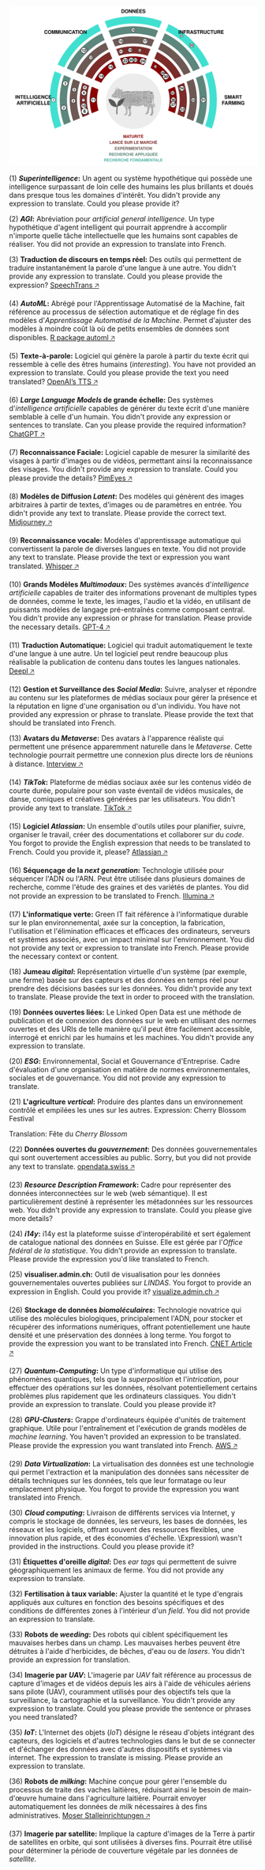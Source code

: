 ![](technology-radar.png)


(1) ***Superintelligence*:** Un agent ou système hypothétique qui possède une intelligence surpassant de loin celle des humains les plus brillants et doués dans presque tous les domaines d'intérêt. You didn't provide any expression to translate. Could you please provide it?

(2) ***AGI*:** Abréviation pour *artificial general intelligence*. Un type hypothétique d'agent intelligent qui pourrait apprendre à accomplir n'importe quelle tâche intellectuelle que les humains sont capables de réaliser. You did not provide an expression to translate into French.

(3) **Traduction de discours en temps réel:** Des outils qui permettent de traduire instantanément la parole d'une langue à une autre. You didn't provide any expression to translate. Could you please provide the expression? [SpeechTrans 🡥](https://speechtrans.com/)

(4) ***AutoML*:** Abrégé pour l'Apprentissage Automatisé de la Machine, fait référence au processus de sélection automatique et de réglage fin des modèles d'*Apprentissage Automatisé de la Machine*. Permet d'ajuster des modèles à moindre coût là où de petits ensembles de données sont disponibles. [R package automl 🡥](https://cran.r-project.org/web/packages/automl/)

(5) **Texte-à-parole:** Logiciel qui génère la parole à partir du texte écrit qui ressemble à celle des êtres humains (*interesting*). You have not provided an expression to translate. Could you please provide the text you need translated? [OpenAI’s TTS 🡥](https://platform.openai.com/docs/guides/text-to-speech)

(6) ***Large Language Models* de grande échelle:** Des systèmes d'*intelligence artificielle* capables de générer du texte écrit d'une manière semblable à celle d'un humain. You didn't provide any expression or sentences to translate. Can you please provide the required information? [ChatGPT 🡥](https://chat.openai.com/)

(7) **Reconnaissance Faciale:** Logiciel capable de mesurer la similarité des visages à partir d'images ou de vidéos, permettant ainsi la reconnaissance des visages. You didn't provide any expression to translate. Could you please provide the details? [PimEyes 🡥](https://pimeyes.com/)

(8) **Modèles de Diffusion *Latent*:** Des modèles qui génèrent des images arbitraires à partir de textes, d'images ou de paramètres en entrée. You didn't provide any text to translate. Please provide the correct text. [Midjourney 🡥](https://www.midjourney.com/)

(9) **Reconnaissance vocale:** Modèles d'apprentissage automatique qui convertissent la parole de diverses langues en texte. You did not provide any text to translate. Please provide the text or expression you want translated. [Whisper 🡥](https://openai.com/research/whisper)

(10) **Grands Modèles *Multimodaux*:** Des systèmes avancés d'*intelligence artificielle* capables de traiter des informations provenant de multiples types de données, comme le texte, les images, l'audio et la vidéo, en utilisant de puissants modèles de langage pré-entraînés comme composant central. You didn't provide any expression or phrase for translation. Please provide the necessary details. [GPT-4 🡥](https://openai.com/blog/chatgpt-can-now-see-hear-and-speak)

(11) **Traduction Automatique:** Logiciel qui traduit automatiquement le texte d'une langue à une autre. Un tel logiciel peut rendre beaucoup plus réalisable la publication de contenu dans toutes les langues nationales. [Deepl 🡥](https://deepl.com/)

(12) **Gestion et Surveillance des *Social Media*:** Suivre, analyser et répondre au contenu sur les plateformes de médias sociaux pour gérer la présence et la réputation en ligne d'une organisation ou d'un individu. You have not provided any expression or phrase to translate. Please provide the text that should be translated into French.

(13) **Avatars du *Metaverse*:** Des avatars à l'apparence réaliste qui permettent une présence apparemment naturelle dans le *Metaverse*. Cette technologie pourrait permettre une connexion plus directe lors de réunions à distance. [Interview 🡥](https://www.youtube.com/watch?v=MVYrJJNdrEg)

(14) ***TikTok*:** Plateforme de médias sociaux axée sur les contenus vidéo de courte durée, populaire pour son vaste éventail de vidéos musicales, de danse, comiques et créatives générées par les utilisateurs. You didn't provide any text to translate. [TikTok 🡥](https://www.tiktok.com/)

(15) **Logiciel *Atlassian*:** Un ensemble d'outils utiles pour planifier, suivre, organiser le travail, créer des documentations et collaborer sur du *code*. You forgot to provide the English expression that needs to be translated to French. Could you provide it, please? [Atlassian 🡥](https://www.atlassian.com/software)

(16) **Séquençage de la *next generation*:** Technologie utilisée pour séquencer l'ADN ou l'ARN. Peut être utilisée dans plusieurs domaines de recherche, comme l'étude des graines et des variétés de plantes. You did not provide an expression to be translated to French. [Illumina 🡥](https://emea.illumina.com/science/technology/next-generation-sequencing.html)

(17) **L'informatique verte:** Green IT fait référence à l'informatique durable sur le plan environnemental, axée sur la conception, la fabrication, l'utilisation et l'élimination efficaces et efficaces des ordinateurs, serveurs et systèmes associés, avec un impact minimal sur l'environnement. You did not provide any text or expression to translate into French. Please provide the necessary context or content.

(18) **Jumeau *digital*:** Représentation virtuelle d'un système (par exemple, une ferme) basée sur des capteurs et des données en temps réel pour prendre des décisions basées sur les données. You didn't provide any text to translate. Please provide the text in order to proceed with the translation.

(19) **Données ouvertes liées:** Le Linked Open Data est une méthode de publication et de connexion des données sur le web en utilisant des normes ouvertes et des URIs de telle manière qu'il peut être facilement accessible, interrogé et enrichi par les humains et les machines. You didn't provide any expression to translate.

(20) ***ESG*:** Environnemental, Social et Gouvernance d'Entreprise. Cadre d'évaluation d'une organisation en matière de normes environnementales, sociales et de gouvernance. You did not provide any expression to translate.

(21) **L'agriculture *vertical*:** Produire des plantes dans un environnement contrôlé et empilées les unes sur les autres. Expression: Cherry Blossom Festival

Translation: Fête du *Cherry Blossom*

(22) **Données ouvertes du *gouvernement*:** Des données gouvernementales qui sont ouvertement accessibles au public. Sorry, but you did not provide any text to translate. [opendata.swiss 🡥](https://opendata.swiss)

(23) ***Resource Description Framework*:** Cadre pour représenter des données interconnectées sur le web (web sémantique). Il est particulièrement destiné à représenter les métadonnées sur les ressources web. You didn't provide any expression to translate. Could you please give more details?

(24) ***i14y*:** i14y est la plateforme suisse d'interopérabilité et sert également de catalogue national des données en Suisse. Elle est gérée par l'*Office fédéral de la statistique*. You didn't provide an expression to translate. Please provide the expression you'd like translated to French.

(25) **visualiser.admin.ch:** Outil de visualisation pour les données gouvernementales ouvertes publiées sur *LINDAS*. You forgot to provide an expression in English. Could you provide it? [visualize.admin.ch 🡥](https://www.visualize.admin.ch)

(26) **Stockage de données *biomoléculaires*:** Technologie novatrice qui utilise des molécules biologiques, principalement l'ADN, pour stocker et récupérer des informations numériques, offrant potentiellement une haute densité et une préservation des données à long terme. You forgot to provide the expression you want to be translated into French. [CNET Article 🡥](https://www.cnet.com/tech/computing/startup-packs-all-16gb-wikipedia-onto-dna-strands-demonstrate-new-storage-tech/)

(27) ***Quantum-Computing*:** Un type d'informatique qui utilise des phénomènes quantiques, tels que la *superposition* et l'*intrication*, pour effectuer des opérations sur les données, résolvant potentiellement certains problèmes plus rapidement que les ordinateurs classiques. You didn't provide an expression to translate. Could you please provide it?

(28) ***GPU-Clusters*:** Grappe d'ordinateurs équipée d'unités de traitement graphique. Utile pour l'entraînement et l'exécution de grands modèles de *machine learning*. You haven't provided an expression to be translated. Please provide the expression you want translated into French. [AWS 🡥](https://aws.amazon.com/nvidia/)

(29) ***Data Virtualization*:** La virtualisation des données est une technologie qui permet l'extraction et la manipulation des données sans nécessiter de détails techniques sur les données, tels que leur formatage ou leur emplacement physique. You forgot to provide the expression you want translated into French.

(30) ***Cloud computing*:** Livraison de différents services via Internet, y compris le stockage de données, les serveurs, les bases de données, les réseaux et les logiciels, offrant souvent des ressources flexibles, une innovation plus rapide, et des économies d'échelle. \Expression\ wasn't provided in the instructions. Could you please provide it?

(31) **Étiquettes d'oreille *digital*:** Des *ear tags* qui permettent de suivre géographiquement les animaux de ferme. You did not provide any expression to translate.

(32) **Fertilisation à taux variable:** Ajuster la quantité et le type d'engrais appliqués aux cultures en fonction des besoins spécifiques et des conditions de différentes zones à l'intérieur d'un *field*. You did not provide an expression to translate.

(33) **Robots de *weeding*:** Des robots qui ciblent spécifiquement les mauvaises herbes dans un champ. Les mauvaises herbes peuvent être détruites à l'aide d'herbicides, de bêches, d'eau ou de *lasers*. You didn't provide an expression for translation.

(34) **Imagerie par *UAV*:** L'imagerie par *UAV* fait référence au processus de capture d'images et de vidéos depuis les airs à l'aide de véhicules aériens sans pilote (UAV), couramment utilisés pour des objectifs tels que la surveillance, la cartographie et la surveillance. You didn't provide any expression to translate. Could you please provide the sentence or phrases you need translated?

(35) ***IoT*:** L'Internet des objets (*IoT*) désigne le réseau d'objets intégrant des capteurs, des logiciels et d'autres technologies dans le but de se connecter et d'échanger des données avec d'autres dispositifs et systèmes via internet. The expression to translate is missing. Please provide an expression to translate.

(36) **Robots de *milking*:** Machine conçue pour gérer l'ensemble du processus de traite des vaches laitières, réduisant ainsi le besoin de main-d'œuvre humaine dans l'agriculture laitière. Pourrait envoyer automatiquement les données de *milk* nécessaires à des fins administratives. [Moser Stalleinrichtungen 🡥](http://www.moser-stalleinrichtungen.ch)

(37) **Imagerie par satellite:** Implique la capture d'images de la Terre à partir de satellites en orbite, qui sont utilisées à diverses fins. Pourrait être utilisé pour déterminer la période de couverture végétale par les données de *satellite*.